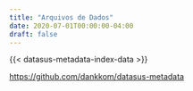 ```yaml
---
title: "Arquivos de Dados"
date: 2020-07-01T00:00:00-04:00
draft: false
---
```


{{< datasus-metadata-index-data >}}

https://github.com/dankkom/datasus-metadata
